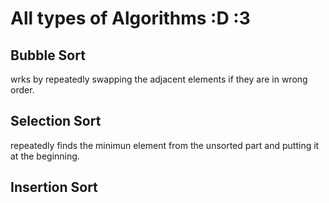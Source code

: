 # All types of Algorithms :D :3

## Bubble Sort

wrks by repeatedly swapping the adjacent elements if they are in wrong order.

## Selection Sort

repeatedly finds the minimun element from the unsorted part and putting it at the beginning.

## Insertion Sort
